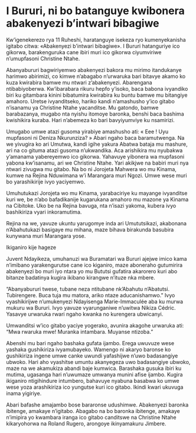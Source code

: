 # I Bururi, ni bo batanguye kwibonera abakenyezi b’intwari bibagiwe

Kw’igenekerezo rya 11 Ruheshi, haratanguye isekeza ryo kumenyekanisha igitabo citwa: «Abakenyezi b’intwari bibagiwe». I Bururi hatanguriye ico gikorwa, barakenguruka cane ibiri muri ico gikorwa ciyumviriwe n’umupfasoni Christine Ntahe.

Abanyabururi bagwiriyemwo abakenyezi bakora mu mirimo itandukanye harimwo abirimizi, co kimwe n’abagabo n’urwaruka bari bitavye akamo ko kuza kwirabira bamwe mu ntwari z’abakenyezi. Abarengana ntibabiyoberwa. Kw’ibarabara rikuru hepfo y’isoko, baca babona ivyandiko biri ku gitambara kinini bibatumira kwirabira ku buntu bamwe mu bitangiye amahoro. Uretse ivyanditseko, hariko kandi n’amashusho y’ico gitabo n’isanamu ya Christine Ntahe yacanditse. Mu gatondo, bamwe barabazanya, mugabo nta nyishu itomoye baronka, benshi baca bashima kwishikira kuraba. Hari n’abemeza ko bari bavyiyumviye ku nsamirizi.

Umugabo umwe atazi gusoma yirabiye amashusho ati: « Eee ! Uyu mupfasoni ni Deniza Nkurunziza? » Abari ngaho baca baramutwenga. Na we yivugira ko ari Umutwa, kandi igihe yakura Abatwa bataja mu mashure, ari na co gituma atazi gusoma n’ukwandika.
Aca arishikira mu nyubakwa y’amanama yabereyemwo ico gikorwa. Yahavuye yibonera wa mupfasoni yabona kw’isanamu, ari we Christine Ntahe. Yari akikjwe na babiri muri nya ntwari zivugwa mu gitabo. Na bo ni Jorojeta Mahwera wo mu Kinama, kumwe na Rejina Nduwimana w’i Marangara muri Ngozi. Umwe wese muri bo yarashikirije ivyo yaciyemwo.

Umuhutukazi Jorojeta wo mu Kinama, yarabaciriye ku mayange ivyanditse kuri we, be n’abo bafadikanije kugarukana amahoro mu mazone ya Kinama na Cibitoke. Uko be na Rejina bavuga, nta n’isazi yakoma, kubera ivyo bashikiriza vyari inkoramutima.

Rejina na we, yavuze ukuntu yarugomye inda ari Umututsikazi, akabonana n’Abahutukazi basigaye mu mihana, maze bihava birakunda basubira kunywana muri Marangara yose.

Ikiganiro kije hageze

Juvent Ndayikeza, umuhanuzi wa Buramatari wa Bururi ajejwe imico kama n’imibano yarakengurutse cane ico kiganiro, maze aboneraho gutumirira abakenyezi bo muri iyo ntara yo mu Bututsi gufatira akarorero kuri abo bitanze badatinya kugira ikibano kirangwe n’ituze nka mbere.

“Abanyabururi twese, tubane neza ntitubane nk’Abahutu n’Abatutsi. Tubirengere. Buca tuja mu matora, ariko ntaze aducanishamwo.” Ivyo vyashikirijwe n’umukenyezi Ndayisenga Marie-Immaculée aba ku murwa mukuru wa Bururi. Ivyo yavuze vyarunganiwe n’uwitwa Nikiza Cédric. Yasavye urwaruka rwari ngaho kwanka no kurengera ubwicanyi.

Umwanditsi w’ico gitabo yaciye yogerako, avunira akagohe urwaruka ati: “Mwa rwaruka mwe! Muranka intambara. Muyanse ntizoba.”

Abenshi mu bari ngaho bashaka gufata ijambo. Erega uwuvuze wese yashaka gushikiriza ivyamubayeko.
Wamengo ni akaryo baronse ko gushikiriza ingene umwe canke uwundi yafashijwe n’uwo badasangiye ubwoko. Hari aho vyashitse umuntu akanyegeza uwo badasangiye ubwoko, maze na we akamukiza abandi baje kumwica. Barashaka gusuka ibiri ku mutima, ugasanga hari n’uwumaze umwanya munini afise ijambo. Kugira ikiganiro ntigihindure intumbero, bahavuye nyabuna basabwa ko umwe wese yoza arashikiriza ico yungutse kuri ico gitabo. Ikindi kwari ukuvuga inama yigiriye.

Abari bafashe amajambo bose bararonse udushimwe. Abakenyezi baronka ibitenge, amakaye n’igitabo. Abagabo na bo baronka ibitenge, amakaye n’imipira yo kwambara iranga ico gitabo canditswe na Christine Ntahe kikaryohorwa na Roland Rugero, arongoye ikinyamakuru Jimbere.